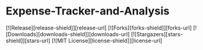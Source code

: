 # Expense-Tracker-and-Analysis

[![Release][release-shield]][release-url]
[![Forks][forks-shield]][forks-url]
[![Downloads][downloads-shield]][downloads-url]
[![Stargazers][stars-shield]][stars-url]
[![MIT License][license-shield]][license-url]